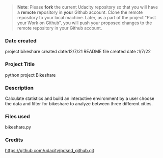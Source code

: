 >**Note**: Please **fork** the current Udacity repository so that you will have a **remote** repository in **your** Github account. Clone the remote repository to your local machine. Later, as a part of the project "Post your Work on Github", you will push your proposed changes to the remote repository in your Github account.

### Date created

project bikeshare created date:12/7/21
README file created date :1/7/22
### Project Title
python project Bikeshare

### Description
Calculate statistics and build an interactive environment by a user choose the data and filter for bikeshare to analyze between three different cities.

### Files used
bikeshare.py

### Credits
https://github.com/udacity/pdsnd_github.git
